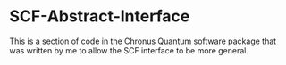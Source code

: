 # SCF-Abstract-Interface
This is a section of code in the Chronus Quantum software package that was written by me to allow the SCF interface to be more general.

